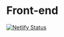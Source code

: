 # Front-end

<!-- Canvas:
https://docs.google.com/document/d/1zrF8DwRMS3WWtIXM9MuV-VRuqMHP3-j4hB_t_iqDgt8/edit?usp=sharing -->

[![Netlify Status](https://api.netlify.com/api/v1/badges/f75162ab-9773-48b3-97e0-7c964b7993e8/deploy-status)](https://app.netlify.com/sites/wanderlustapp/deploys)
